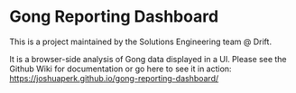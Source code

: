 # Gong Reporting Dashboard
This is a project maintained by the Solutions Engineering team @ Drift.

It is a browser-side analysis of Gong data displayed in a UI. Please see the Github Wiki for documentation or go here to see it in action: https://joshuaperk.github.io/gong-reporting-dashboard/
